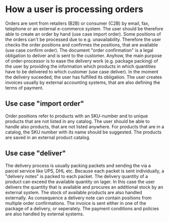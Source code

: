 # How a user is processing orders
Orders are sent from retailers (B2B) or consumer (C2B) by email, fax, telephone or an external e-commerce system. The user should be therefore able to create an order by hand (use case import order). Some positions of the orders can't be processed due to e.g. unavailability. Therefore the user checks the order positions and confirmes the positions, that are available (use case confirm order). The document "order confirmation" is a legal obligation to deliver and is sent to the customer. Anyhow, the main purpose of order-processor is to ease the delivery work (e.g. package packing) of the user by providing the information which products in which quantities have to be delivered to which customer (use case deliver). In the moment the delivery suceeded, the user has fulfilled its obligation. The user creates invoices usually by external accounting systems, that are also defining the terms of payment.

## Use case "import order"
Order positions refer to products with an SKU-number and to unique products that are not listed in any catalog. The user should be able to handle also products, that are not listed anywhere. For products that are in a catalog, the SKU number with its name should be suggested. The products are saved in an external product catalog.

## Use case "deliver"
The delivery process is usually packing packets and sending the via a parcel service like UPS, DHL etc. Because each packet is sent individually, a "delivery notes" is packed to each packet. The delivery quantity of a product can exceed the available quantity on lager. In this case the user delivers the quantity that is available and procures an additional stock by an external system. The stock of available products are also handled externally. As consequence a delivery note can contain positions from multiple order confirmations. The invoice is sent either in one of the package of a delivery, or seperately. The payment conditions and policies are also handled by external systems.
